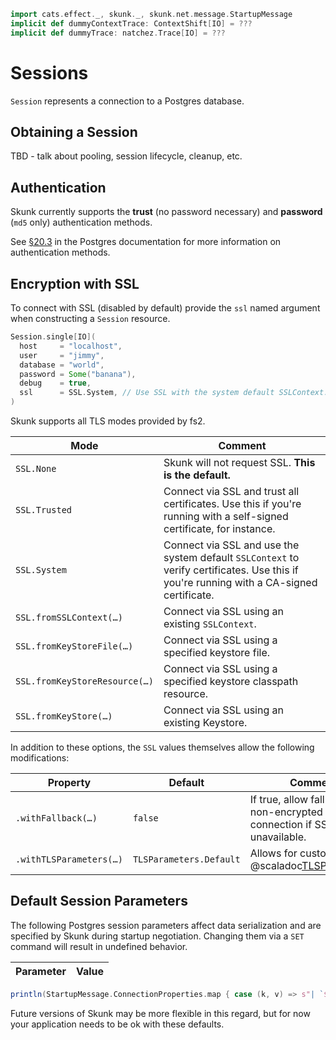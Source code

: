 ```scala mdoc:invisible
import cats.effect._, skunk._, skunk.net.message.StartupMessage
implicit def dummyContextTrace: ContextShift[IO] = ???
implicit def dummyTrace: natchez.Trace[IO] = ???
```

# Sessions

`Session` represents a connection to a Postgres database.

## Obtaining a Session

TBD - talk about pooling, session lifecycle, cleanup, etc.

## Authentication

Skunk currently supports the **trust** (no password necessary) and **password** (`md5` only) authentication methods.

See [§20.3](https://www.postgresql.org/docs/current/auth-methods.html) in the Postgres documentation for more information on authentication methods.

## Encryption with SSL

To connect with SSL (disabled by default) provide the `ssl` named argument when constructing a `Session` resource.

```scala mdoc:compile-only
Session.single[IO](
  host     = "localhost",
  user     = "jimmy",
  database = "world",
  password = Some("banana"),
  debug    = true,
  ssl      = SSL.System, // Use SSL with the system default SSLContext.
)
```

Skunk supports all TLS modes provided by fs2.

| Mode                          | Comment                                          |
|-------------------------------|--------------------------------------------------|
| `SSL.None`                    | Skunk will not request SSL. **This is the default.** |
| `SSL.Trusted`                 | Connect via SSL and trust all certificates. Use this if you're running with a self-signed certificate, for instance. |
| `SSL.System`                  | Connect via SSL and use the system default `SSLContext` to verify certificates. Use this if you're running with a CA-signed certificate. |
| `SSL.fromSSLContext(…)`       | Connect via SSL using an existing `SSLContext`. |
| `SSL.fromKeyStoreFile(…)`     | Connect via SSL using a specified keystore file. |
| `SSL.fromKeyStoreResource(…)` | Connect via SSL using a specified keystore classpath resource. |
| `SSL.fromKeyStore(…)`         | Connect via SSL using an existing Keystore. |

In addition to these options, the `SSL` values themselves allow the following modifications:

| Property                | Default                 | Comment |
|-------------------------|-------------------------|---------|
| `.withFallback(…)`      | `false`                 | If true, allow fallback to a non-encrypted connection if SSL is unavailable. |
| `.withTLSParameters(…)` | `TLSParameters.Default` | Allows for custom @scaladoc[TLSParameters](fs2.io.tls.TLSParameters).


## Default Session Parameters

The following Postgres session parameters affect data serialization and are specified by Skunk during startup negotiation. Changing them via a `SET` command will result in undefined behavior.

| Parameter | Value |
|----------|-------|
```scala mdoc:passthrough
println(StartupMessage.ConnectionProperties.map { case (k, v) => s"| `$k` | `$v` |" } .mkString("\n"))
```

Future versions of Skunk may be more flexible in this regard, but for now your application needs to be ok with these defaults.